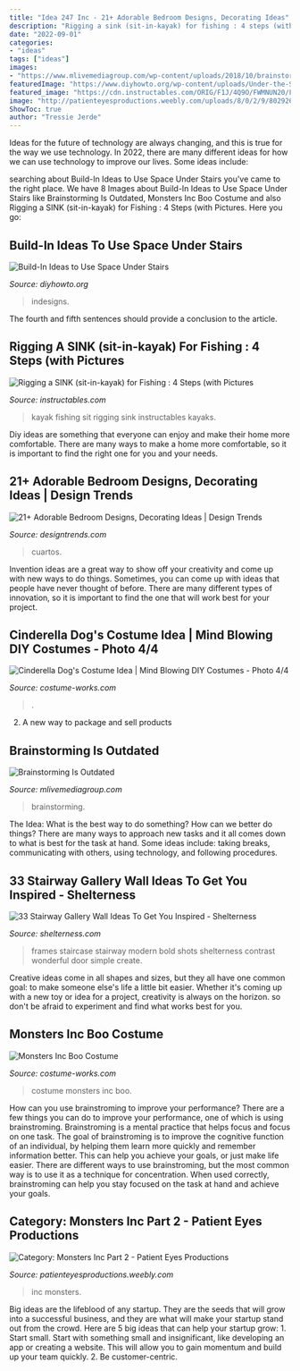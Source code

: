 ```yaml
---
title: "Idea 247 Inc - 21+ Adorable Bedroom Designs, Decorating Ideas"
description: "Rigging a sink (sit-in-kayak) for fishing : 4 steps (with pictures"
date: "2022-09-01"
categories:
- "ideas"
tags: ["ideas"]
images:
- "https://www.mlivemediagroup.com/wp-content/uploads/2018/10/brainstorming_hero_1600x1068.jpg"
featuredImage: "https://www.diyhowto.org/wp-content/uploads/Under-the-Stairs-Bathroom-20-Build-In-Ideas-to-Use-Space-Under-Stairs-DIYHowto.jpg"
featured_image: "https://cdn.instructables.com/ORIG/F1J/4Q9O/FWMNUN20/F1J4Q9OFWMNUN20.jpg?width=2100"
image: "http://patienteyesproductions.weebly.com/uploads/8/0/2/9/8029267/25_2_orig.jpg"
ShowToc: true
author: "Tressie Jerde"
---
```



Ideas for the future of technology are always changing, and this is true for the way we use technology. In 2022, there are many different ideas for how we can use technology to improve our lives. Some ideas include: 

	

		
searching about Build-In Ideas to Use Space Under Stairs you've came to the right place. We have 8 Images about Build-In Ideas to Use Space Under Stairs like Brainstorming Is Outdated, Monsters Inc Boo Costume and also Rigging a SINK (sit-in-kayak) for Fishing : 4 Steps (with Pictures. Here you go:
		
    
## Build-In Ideas To Use Space Under Stairs

<img loading=lazy src="https://www.diyhowto.org/wp-content/uploads/Under-the-Stairs-Bathroom-20-Build-In-Ideas-to-Use-Space-Under-Stairs-DIYHowto.jpg" onerror="this.onerror=null;this.src='https://tse3.mm.bing.net/th?id=OIP.j7vTQ-XFUNYKnJ2wd8ey3AHaJj&amp;pid=15.1';" alt="Build-In Ideas to Use Space Under Stairs">

_Source: diyhowto.org_

>indesigns. 

	

The fourth and fifth sentences should provide a conclusion to the article.

    
## Rigging A SINK (sit-in-kayak) For Fishing : 4 Steps (with Pictures

<img loading=lazy src="https://cdn.instructables.com/ORIG/F1J/4Q9O/FWMNUN20/F1J4Q9OFWMNUN20.jpg?width=2100" onerror="this.onerror=null;this.src='https://tse3.mm.bing.net/th?id=OIP.86c5jO4kNcdvtgfFUkfnaAHaFj&amp;pid=15.1';" alt="Rigging a SINK (sit-in-kayak) for Fishing : 4 Steps (with Pictures">

_Source: instructables.com_

>kayak fishing sit rigging sink instructables kayaks. 

	

Diy ideas are something that everyone can enjoy and make their home more comfortable. There are many ways to make a home more comfortable, so it is important to find the right one for you and your needs.

    
## 21+ Adorable Bedroom Designs, Decorating Ideas | Design Trends

<img loading=lazy src="https://images.designtrends.com/wp-content/uploads/2016/05/02120043/Pink-and-Black-Adorable-Girls-Bedroom.jpg" onerror="this.onerror=null;this.src='https://tse1.mm.bing.net/th?id=OIP.Xof2_Z7eFJJNSEftsRXREgHaJ4&amp;pid=15.1';" alt="21+ Adorable Bedroom Designs, Decorating Ideas | Design Trends">

_Source: designtrends.com_

>cuartos. 

	

Invention ideas are a great way to show off your creativity and come up with new ways to do things. Sometimes, you can come up with ideas that people have never thought of before. There are many different types of innovation, so it is important to find the one that will work best for your project.

    
## Cinderella Dog&#039;s Costume Idea | Mind Blowing DIY Costumes - Photo 4/4

<img loading=lazy src="https://photos.costume-works.com/full/cinderella5.jpg" onerror="this.onerror=null;this.src='https://tse2.mm.bing.net/th?id=OIP.NE375eJWWW271vkjSjsmIQHaJ3&amp;pid=15.1';" alt="Cinderella Dog&#039;s Costume Idea | Mind Blowing DIY Costumes - Photo 4/4">

_Source: costume-works.com_

>. 

	

2. A new way to package and sell products

    
## Brainstorming Is Outdated

<img loading=lazy src="https://www.mlivemediagroup.com/wp-content/uploads/2018/10/brainstorming_hero_1600x1068.jpg" onerror="this.onerror=null;this.src='https://tse2.mm.bing.net/th?id=OIP.Mvwcpwm2eUFrDb4woLIExwHaE8&amp;pid=15.1';" alt="Brainstorming Is Outdated">

_Source: mlivemediagroup.com_

>brainstorming. 

	

The Idea: What is the best way to do something?
How can we better do things? There are many ways to approach new tasks and it all comes down to what is best for the task at hand. Some ideas include: taking breaks, communicating with others, using technology, and following procedures.

    
## 33 Stairway Gallery Wall Ideas To Get You Inspired - Shelterness

<img loading=lazy src="https://i.shelterness.com/2016/06/25-modern-black-frames-with-bold-shots.jpg" onerror="this.onerror=null;this.src='https://tse4.mm.bing.net/th?id=OIP.V3WK0IXiZcpJR4O4pa40FwHaJ4&amp;pid=15.1';" alt="33 Stairway Gallery Wall Ideas To Get You Inspired - Shelterness">

_Source: shelterness.com_

>frames staircase stairway modern bold shots shelterness contrast wonderful door simple create. 

	

Creative ideas come in all shapes and sizes, but they all have one common goal: to make someone else's life a little bit easier. Whether it's coming up with a new toy or idea for a project, creativity is always on the horizon. so don't be afraid to experiment and find what works best for you.

    
## Monsters Inc Boo Costume

<img loading=lazy src="https://photos.costume-works.com/full/monsters_inc_boo5.jpg" onerror="this.onerror=null;this.src='https://tse1.mm.bing.net/th?id=OIP.PwPlkoQajwPtATE7aYiCugHaLa&amp;pid=15.1';" alt="Monsters Inc Boo Costume">

_Source: costume-works.com_

>costume monsters inc boo. 

	

How can you use brainstroming to improve your performance?
There are a few things you can do to improve your performance, one of which is using brainstroming. Brainstroming is a mental practice that helps focus and focus on one task. The goal of brainstroming is to improve the cognitive function of an individual, by helping them learn more quickly and remember information better. This can help you achieve your goals, or just make life easier. There are different ways to use brainstroming, but the most common way is to use it as a technique for concentration. When used correctly, brainstroming can help you stay focused on the task at hand and achieve your goals.

    
## Category: Monsters Inc Part 2 - Patient Eyes Productions

<img loading=lazy src="http://patienteyesproductions.weebly.com/uploads/8/0/2/9/8029267/25_2_orig.jpg" onerror="this.onerror=null;this.src='https://tse3.mm.bing.net/th?id=OIP.P1Uwis-W7u4wx6jbokmBZQHaEA&amp;pid=15.1';" alt="Category: Monsters Inc Part 2 - Patient Eyes Productions">

_Source: patienteyesproductions.weebly.com_

>inc monsters. 

	

Big ideas are the lifeblood of any startup. They are the seeds that will grow into a successful business, and they are what will make your startup stand out from the crowd. Here are 5 big ideas that can help your startup grow: 1. Start small. Start with something small and insignificant, like developing an app or creating a website. This will allow you to gain momentum and build up your team quickly. 2. Be customer-centric.

